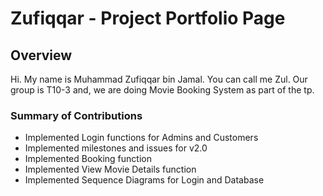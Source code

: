 # Zufiqqar - Project Portfolio Page

## Overview
Hi. My name is Muhammad Zufiqqar bin Jamal. You can call me Zul. Our group is T10-3 and, we are doing Movie Booking System as part of the tp.

### Summary of Contributions
* Implemented Login functions for Admins and Customers
* Implemented milestones and issues for v2.0
* Implemented Booking function
* Implemented View Movie Details function
* Implemented Sequence Diagrams for Login and Database
